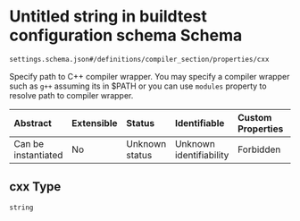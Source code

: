 # Untitled string in buildtest configuration schema Schema

```txt
settings.schema.json#/definitions/compiler_section/properties/cxx
```

Specify path to C++ compiler wrapper. You may specify a compiler wrapper such as `g++` assuming its in $PATH or you can use `modules` property to resolve path to compiler wrapper.

| Abstract            | Extensible | Status         | Identifiable            | Custom Properties | Additional Properties | Access Restrictions | Defined In                                                                  |
| :------------------ | :--------- | :------------- | :---------------------- | :---------------- | :-------------------- | :------------------ | :-------------------------------------------------------------------------- |
| Can be instantiated | No         | Unknown status | Unknown identifiability | Forbidden         | Allowed               | none                | [settings.schema.json*](../out/settings.schema.json "open original schema") |

## cxx Type

`string`
